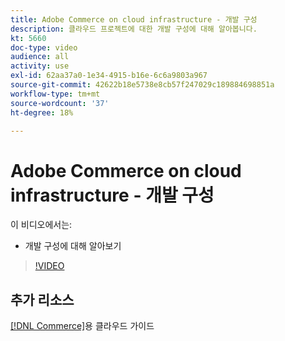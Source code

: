 ```yaml
---
title: Adobe Commerce on cloud infrastructure - 개발 구성
description: 클라우드 프로젝트에 대한 개발 구성에 대해 알아봅니다.
kt: 5660
doc-type: video
audience: all
activity: use
exl-id: 62aa37a0-1e34-4915-b16e-6c6a9803a967
source-git-commit: 42622b18e5738e8cb57f247029c189884698851a
workflow-type: tm+mt
source-wordcount: '37'
ht-degree: 18%

---
```


# Adobe Commerce on cloud infrastructure - 개발 구성

이 비디오에서는:

- 개발 구성에 대해 알아보기

>[!VIDEO](https://video.tv.adobe.com/v/35696?quality=12&learn=on)

## 추가 리소스

[ [!DNL Commerce]](https://devdocs.magento.com/cloud/bk-cloud.html)용 클라우드 가이드
